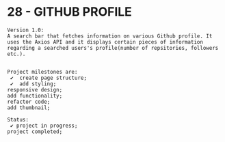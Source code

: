 # 28 - GITHUB PROFILE

    Version 1.0:
    A search bar that fetches information on various Github profile. It uses the Axios API and it displays certain pieces of information regarding a searched users's profile(number of repsitories, followers etc.).


    Project milestones are:
     ✔  create page structure;
     ✔  add styling;
    responsive design;
    add functionality;
    refactor code;
    add thumbnail;

    Status:
     ✔ project in progress;
    project completed;

